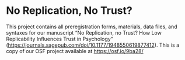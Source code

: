 # No Replication, No Trust?
This project contains all preregistration forms, materials, data files, and syntaxes for our manuscript “No Replication, no Trust? How Low Replicability Influences Trust in Psychology” (https://journals.sagepub.com/doi/10.1177/1948550619877412). This is a copy of our OSF project available at https://osf.io/9ba28/
